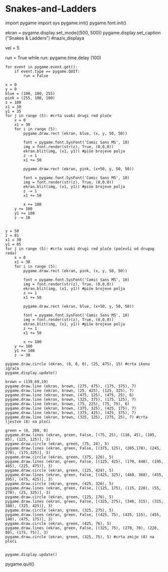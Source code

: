 # Snakes-and-Ladders
import pygame
import sys
pygame.init()
pygame.font.init()

ekran = pygame.display.set_mode((500, 500))
pygame.display.set_caption ("Snakes & Ladders") #naziv_displaya

vel = 5

run = True
while run:
    pygame.time.delay (100)

    for event in pygame.event.get():
        if event.type == pygame.QUIT:
            run = False

    x = 0
    y = 0
    blue = (100, 100, 255)
    pink = (255, 100, 100)
    z = 100
    x1 = 30
    y1 = 35
    for j in range (5): #crta svaki drugi red ploče
        x = 0
        x1 = 30
        for i in range (5):
            pygame.draw.rect (ekran, blue, (x, y, 50, 50))

            font = pygame.font.SysFont('Comic Sans MS', 10)
            img = font.render(str(z), True, (0,0,0))
            ekran.blit(img, (x1, y1)) #piše brojeve polja
            z -= 1
            x1 += 50

            pygame.draw.rect (ekran, pink, (x+50, y, 50, 50))

            font = pygame.font.SysFont('Comic Sans MS', 10)
            img = font.render(str(z), True, (0,0,0))
            ekran.blit(img, (x1, y1)) #piše brojeve polja
            z -= 1
            x1 += 50

            x += 100
        y += 100
        y1 += 100
        z -= 10


    y = 50
    z = 81
    x1 = 30
    y1 = 85
    for j in range (5): #crta svaki drugi red ploče (počevši od drugog reda)
        x = 0
        x1 = 30
        for i in range (5):
            pygame.draw.rect (ekran, pink, (x, y, 50, 50))

            font = pygame.font.SysFont('Comic Sans MS', 10)
            img = font.render(str(z), True, (0,0,0))
            ekran.blit(img, (x1, y1)) #piše brojeve polja
            z += 1
            x1 += 50

            pygame.draw.rect (ekran, blue, (x+50, y, 50, 50))

            font = pygame.font.SysFont('Comic Sans MS', 10)
            img = font.render(str(z), True, (0,0,0))
            ekran.blit(img, (x1, y1)) #piše brojeve polja
            z += 1
            x1 += 50

            x += 100
        y += 100
        y1 += 100
        z -= 30

    pygame.draw.circle (ekran, (0, 0, 0), (25, 475), 15) #crta ikonu igrača
    pygame.display.update()

    brown = (139,69,19)
    pygame.draw.line (ekran, brown, (275, 475), (175, 375), 7)
    pygame.draw.line (ekran, brown, (25, 425), (125, 325), 7)
    pygame.draw.line (ekran, brown, (475, 125), (475, 25), 6)
    pygame.draw.line (ekran, brown, (325, 375), (175, 125), 7)
    pygame.draw.line (ekran, brown, (75, 225), (75, 75), 6)
    pygame.draw.line (ekran, brown, (375, 325), (425, 175), 7)
    pygame.draw.line (ekran, brown, (375, 425), (425, 375), 7)
    pygame.draw.line (ekran, brown, (325, 125), (275, 25), 7) #crta ljestve (8) na ploči

    green = (0, 200, 0)
    pygame.draw.lines (ekran, green, False, [(75, 25), (110, 45), (105, 85), (125, 125)], 3)
    pygame.draw.circle (ekran, green, (75, 24), 5)
    pygame.draw.lines (ekran, green, False, [(375, 125), (285,170), (245, 270), (175,325)], 3)
    pygame.draw.circle (ekran, green, (375, 126), 5)
    pygame.draw.lines (ekran, green, False, [(125, 425), (170, 440), (195, 465), (225, 475)], 3)
    pygame.draw.circle (ekran, green, (125, 424), 5)
    pygame.draw.lines (ekran, green, False, [(425, 325), (460, 360), (455, 395), (475, 425)], 3)
    pygame.draw.circle (ekran, green, (425, 326), 5)
    pygame.draw.lines (ekran, green, False, [(125, 175), (115, 220), (55, 270), (25, 325)], 3)
    pygame.draw.circle (ekran, green, (125, 176), 5)
    pygame.draw.lines (ekran, green, False, [(325, 275), (340, 315), (315, 380), (325, 425)], 3)
    pygame.draw.circle (ekran, green, (325, 275), 5)
    pygame.draw.lines (ekran, green, False, [(425, 75), (435, 115), (455, 140), (475, 175)], 3)
    pygame.draw.circle (ekran, green, (425, 76), 5)
    pygame.draw.lines (ekran, green, False, [(325, 75), (270, 70), (220, 80), (175, 75)], 3)
    pygame.draw.circle (ekran, green, (325, 75), 5) #crta zmije (8) na ploči


    pygame.display.update()

    

pygame.quit()
